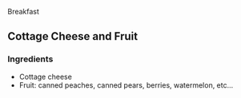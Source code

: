 Breakfast

## Cottage Cheese and Fruit

### Ingredients

- Cottage cheese
- Fruit: canned peaches, canned pears, berries, watermelon, etc...
